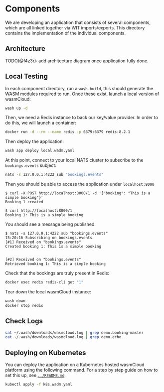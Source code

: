 # Components

We are developing an application that consists of several components, which are all linked together
via WIT imports/exports. This directory contains the implementation of the individual components.

## Architecture

TODO(@f4z3r): add architecture diagram once application fully done.

## Local Testing

In each component directory, run a `wash build`, this should generate the WASM modules required to
run. Once these exist, launch a local version of wasmCloud:

```sh
wash up -d
```

Then, we need a Redis instance to back our key/value provider. In order to do this, we will launch a
container:

```sh
docker run -d --rm --name redis -p 6379:6379 redis:8.2.1
```

Then deploy the application:

```sh
wash app deploy local.wadm.yaml
```

At this point, connect to your local NATS cluster to subscribe to the `bookings.events` subject:

```sh
nats -s 127.0.0.1:4222 sub "bookings.events"
```

Then you should be able to access the application under `localhost:8000`

```console
$ curl -X POST http://localhost:8000/1 -d '{"booking": "This is a simple booking"}'
Booking 1 created

$ curl http://localhost:8000/1
Booking 1: This is a simple booking
```

You should see a message being published:

```console
$ nats -s 127.0.0.1:4222 sub "bookings.events"
15:20:16 Subscribing on bookings.events
[#1] Received on "bookings.events"
Created booking 1: This is a simple booking


[#2] Received on "bookings.events"
Retrieved booking 1: This is a simple booking
```

Check that the bookings are truly present in Redis:

```sh
docker exec redis redis-cli get "1"
```

Tear down the local wasmCloud instance:

```sh
wash down
docker stop redis
```

## Check Logs

```sh
cat ~/.wash/downloads/wasmcloud.log | grep demo.booking-master
cat ~/.wash/downloads/wasmcloud.log | grep demo.echo
```

## Deploying on Kubernetes

You can deploy the application on a Kubernetes hosted wasmCloud platform using the following
command. For a step by step guide on how to set this up, see [`../README.md`](../README.md).

```sh
kubectl apply -f k8s.wadm.yaml
```
